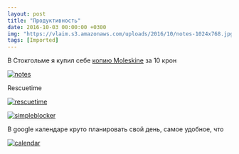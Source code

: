 ```yaml
---
layout: post
title: "Продуктивность"
date: 2016-10-03 00:00:00 +0300
img: "https://vlaim.s3.amazonaws.com/uploads/2016/10/notes-1024x768.jpg"
tags: [Imported]
---
```


В Стокгольме я купил себе [копию Moleskine](http://www.moleskinerussia.ru/catalogue/notebooks/classic6/qp012.htm) за 10 крон

[![notes](notes-1024x768.jpg)](https://vlaim.s3.amazonaws.com/uploads/2016/10/notes.jpg)

Rescuetime

[![rescuetime](rescuetime-1024x581.png)](https://vlaim.s3.amazonaws.com/uploads/2016/10/rescuetime.png)

[![simpleblocker](simpleblocker-1024x588.png)](https://vlaim.s3.amazonaws.com/uploads/2016/10/simpleblocker.png)

В google календаре круто планировать свой день, самое удобное, что

[![calendar](calendar-1024x509.png)](https://vlaim.s3.amazonaws.com/uploads/2016/10/calendar.png)